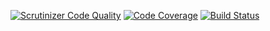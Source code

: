 [![Scrutinizer Code Quality](https://scrutinizer-ci.com/g/juko21/mvc/badges/quality-score.png?b=master)](https://scrutinizer-ci.com/g/juko21/mvc/?branch=master)
[![Code Coverage](https://scrutinizer-ci.com/g/juko21/mvc/badges/coverage.png?b=master)](https://scrutinizer-ci.com/g/juko21/mvc/?branch=master)
[![Build Status](https://scrutinizer-ci.com/g/juko21/mvc/badges/build.png?b=master)](https://scrutinizer-ci.com/g/juko21/mvc/build-status/master)
